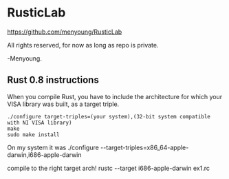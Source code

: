 RusticLab
=========

https://github.com/menyoung/RusticLab

All rights reserved, for now as long as repo is private.

-Menyoung.

Rust 0.8 instructions
---------------------
When you compile Rust, you have to include the architecture for which your VISA library was built, as a target triple.

```
./configure target-triples=(your system),(32-bit system compatible with NI VISA library)
make
sudo make install
```

On my system it was
	./configure --target-triples=x86_64-apple-darwin,i686-apple-darwin

compile to the right target arch!
	rustc --target i686-apple-darwin ex1.rc

